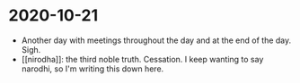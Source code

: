# 2020-10-21

 - Another day with meetings throughout the day and at the end of the day. Sigh.
 - [[nirodha]]: the third noble truth. Cessation. I keep wanting to say narodhi, so I'm writing this down here.
